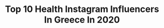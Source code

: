 ---
title: Top 10 Health Instagram Influencers In Greece In 2020
description: >-
  Find top health Instagram influencers in Greece in 2020. Most popular hashtags: #love #stayhome #menoumespiti #style.
platform: Instagram
profiles:
  - username: "mariageorgakaina"
    fullname: >-
      𝕄𝕒𝕣𝕚𝕒 𝔾𝕖𝕠𝕣𝕘𝕒𝕜𝕒𝕚𝕟𝕒 🎧🌟
    location: "Greece"
    followers: 9748
    engagement: 550
    commentsToLikes: 0.041356
    id: ck15recy07ii50i19kkd5lndf
    verified: false
    hashtags: "#happybirthday, #dowhatmakesyouhappy, #wellness, #sundayfunday"
  - username: "anthivoulgari"
    fullname: >-
      Anthi Voulgari
    location: "Greece"
    followers: 24089
    engagement: 496
    commentsToLikes: 0.018531
    id: ck5zkeso4jcmz0i14u294cwhq
    verified: false
    hashtags: "#infinitespark, #sparkdelight, #tvopen, #openbeyondtv"
  - username: "alexis_panagiotis"
    fullname: >-
      Alexis Panagiotis 🇬🇷
    location: "Greece"
    followers: 6355
    engagement: 751
    commentsToLikes: 0.020771
    id: ck13a81msp32p0i19kparu4gv
    verified: false
    hashtags: "#tbt, #quarantinelife"
  - username: "thehealthycookblog"
    fullname: >-
      Evi Skoura 🇬🇷
    location: "Greece"
    followers: 9809
    engagement: 589
    commentsToLikes: 0.124152
    id: ck8szk115oqri0j781nmk3c7g
    verified: false
    hashtags: "#isolationdays, #cakelife, #homemade, #greek"
  - username: "charalamboshadjiprodromou"
    fullname: >-
      Charalambos Hadjiprodromou
    location: "Greece"
    followers: 16320
    engagement: 1188
    commentsToLikes: 0.004221
    id: ck6txhmq4xvys0j7150li7nql
    verified: false
    hashtags: "#bad, #foodlover, #masterchef, #love"
  - username: "gavaskantira"
    fullname: >-
      Georgia Avaskantira
    location: "Greece"
    followers: 11851
    engagement: 899
    commentsToLikes: 0.014690
    id: ck6tiomp314du0j71hv1hp960
    verified: false
    hashtags: "#walkinthelight, #photoshooting, #lovequotes, #vitamind"
  - username: "filip_baf"
    fullname: >-
      Filippakos Baf
    location: "Greece"
    followers: 7132
    engagement: 1162
    commentsToLikes: 0.013834
    id: ck6u04oivdli70j7103jgu7ht
    verified: false
    hashtags: "#bcn, #dubjam, #ridealltime, #stayhome"
  - username: "puremomentum"
    fullname: >-
      Dr. Αngela Spanou, Παθολόγος
    location: "Greece"
    followers: 18021
    engagement: 364
    commentsToLikes: 0.022456
    id: ck8sx9s1mgmjz0j78oulgf7c6
    verified: false
    hashtags: "#discovergreece, #greekfood, #foodlover, #rainbow"
  - username: "maria_ki_"
    fullname: >-
      Maria Kiourtsidou
    location: "Greece"
    followers: 16594
    engagement: 725
    commentsToLikes: 0.572221
    id: ck5znqpuhoza20i14z5p36rsl
    verified: false
    hashtags: "#oriflamegreece, #flowers, #makeuplife, #girl"
  - username: "michael.stav7"
    fullname: >-
      ＳＴＡＶ. (Michael Stavrou)
    location: "Greece"
    followers: 7017
    engagement: 2316
    commentsToLikes: 0.043524
    id: ck5zrq0ocx1pq0i14d43csgnh
    verified: false
    hashtags: "#entertainment, #instapic, #beachclub, #ralphlauren"
---